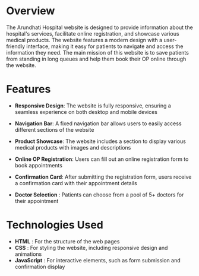 # Overview
The Arundhati Hospital website is designed to provide information about the hospital's services, facilitate online registration, and showcase various medical products. The website features a modern design with a user-friendly interface, making it easy for patients to navigate and access the information they need. The main mission of this website is to save patients from standing in long queues and help them book their OP online through the website.

# Features
- **Responsive Design**: The website is fully responsive, ensuring a seamless experience on both desktop and mobile devices  

- **Navigation Bar**: A fixed navigation bar allows users to easily access different sections of the website  

- **Product Showcase**: The website includes a section to display various medical products with images and descriptions  

- **Online OP Registration**: Users can fill out an online registration form to book appointments  

- **Confirmation Card**: After submitting the registration form, users receive a confirmation card with their appointment details  

- **Doctor Selection** : Patients can choose from a pool of 5+ doctors for their appointment  

# Technologies Used
- **HTML** : For the structure of the web pages  
- **CSS** : For styling the website, including responsive design and animations  
- **JavaScript** : For interactive elements, such as form submission and confirmation display

